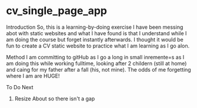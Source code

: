 # cv_single_page_app

Introduction
So, this is a learning-by-doing exercise
I have been messing abot with static websites and what I have found is that I understand while I am doing the course but forget instantly afterwards.
I thought it would be fun to create a CV static website to practice what I am learning as I go  alon.

Method
I am committing to gitHub as I go a long in small inremente=s as I am doing this while working fulltime, looking after 2 childern (still at home) and caing for my father after a fall (his, not mine).
The odds of me forgetting where I am are HUGE!

To Do Next
1. Resize About so there isn't a gap

